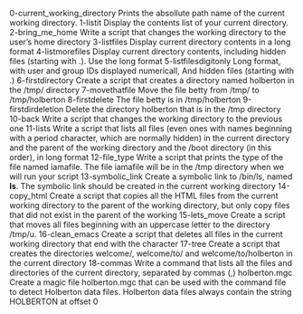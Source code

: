 0-current_working_directory Prints the absollute path name of the current working directory.
1-listit Display the contents list of your current directory.
2-bring_me_home Write a script that changes the working directory to the user’s home directory
3-listfiles Display current directory contents in a long format
4-listmorefiles  Display current directory contents, including hidden files (starting with .). Use the long format
5-listfilesdigitonly Long format, with user and group IDs displayed numericall, And hidden files (starting with .)
6-firstdirectory Create a script that creates a directory named holberton in the /tmp/ directory
7-movethatfile Move the file betty from /tmp/ to /tmp/holberton
8-firstdelete The file betty is in /tmp/holberton
9-firstdirdeletion Delete the directory holberton that is in the /tmp directory
10-back Write a script that changes the working directory to the previous one
11-lists Write a script that lists all files (even ones with names beginning with a period character, which are normally hidden) in the current directory and the parent of the working directory and the /boot directory (in this order), in long format
12-file_type Write a script that prints the type of the file named iamafile. The file iamafile will be in the /tmp directory when we will run your script
13-symbolic_link Create a symbolic link to /bin/ls, named __ls__. The symbolic link should be created in the current working directory
14-copy_html Create a script that copies all the HTML files from the current working directory to the parent of the working directory, but only copy files that did not exist in the parent of the working 
15-lets_move Create a script that moves all files beginning with an uppercase letter to the directory /tmp/u.
16-clean_emacs Create a script that deletes all files in the current working directory that end with the character
17-tree  Create a script that creates the directories welcome/, welcome/to/ and welcome/to/holberton in the current directory
18-commas Write a command that lists all the files and directories of the current directory, separated by commas (,)
holberton.mgc Create a magic file holberton.mgc that can be used with the command file to detect Holberton data files. Holberton data files always contain the string HOLBERTON at offset 0
